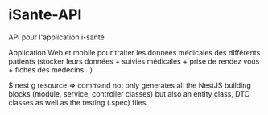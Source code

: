 # iSante-API
API pour l'application i-santé

Application Web et mobile pour traiter les données médicales des différents patients (stocker leurs données + suivies médicales + prise de rendez vous + fiches des médecins...)


$ nest g resource => command not only generates all the NestJS building blocks (module, service, controller classes) but also an entity class, DTO classes as well as the testing (.spec) files.